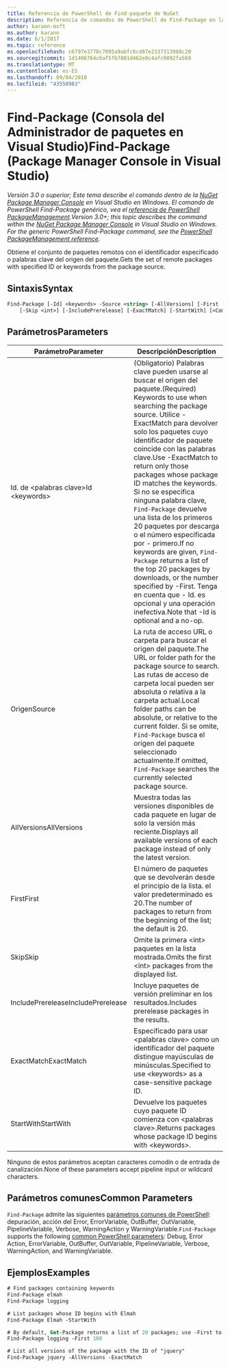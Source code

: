 ```yaml
---
title: Referencia de PowerShell de Find-paquete de NuGet
description: Referencia de comandos de PowerShell de Find-Package en la consola de administrador de paquetes de NuGet en Visual Studio.
author: karann-msft
ms.author: karann
ms.date: 6/1/2017
ms.topic: reference
ms.openlocfilehash: c6797e3778c7095a9abfc6cd87e2337313988c20
ms.sourcegitcommit: 1d1406764c6af5fb7801d462e0c4afc9092fa569
ms.translationtype: MT
ms.contentlocale: es-ES
ms.lasthandoff: 09/04/2018
ms.locfileid: "43550983"
---
```

# <a name="find-package-package-manager-console-in-visual-studio"></a><span data-ttu-id="08a4b-103">Find-Package (Consola del Administrador de paquetes en Visual Studio)</span><span class="sxs-lookup"><span data-stu-id="08a4b-103">Find-Package (Package Manager Console in Visual Studio)</span></span>

<span data-ttu-id="08a4b-104">*Versión 3.0 o superior; Este tema describe el comando dentro de la [NuGet Package Manager Console](package-manager-console.md) en Visual Studio en Windows. El comando de PowerShell Find-Package genérico, vea el [referencia de PowerShell PackageManagement](/powershell/module/packagemanagement/?view=powershell-6).*</span><span class="sxs-lookup"><span data-stu-id="08a4b-104">*Version 3.0+; this topic describes the command within the [NuGet Package Manager Console](package-manager-console.md) in Visual Studio on Windows. For the generic PowerShell Find-Package command, see the [PowerShell PackageManagement reference](/powershell/module/packagemanagement/?view=powershell-6).*</span></span>

<span data-ttu-id="08a4b-105">Obtiene el conjunto de paquetes remotos con el identificador especificado o palabras clave del origen del paquete.</span><span class="sxs-lookup"><span data-stu-id="08a4b-105">Gets the set of remote packages with specified ID or keywords from the package source.</span></span>

## <a name="syntax"></a><span data-ttu-id="08a4b-106">Sintaxis</span><span class="sxs-lookup"><span data-stu-id="08a4b-106">Syntax</span></span>

```ps
Find-Package [-Id] <keywords> -Source <string> [-AllVersions] [-First [<int>]]
    [-Skip <int>] [-IncludePrerelease] [-ExactMatch] [-StartWith] [<CommonParameters>]
```

## <a name="parameters"></a><span data-ttu-id="08a4b-107">Parámetros</span><span class="sxs-lookup"><span data-stu-id="08a4b-107">Parameters</span></span>

| <span data-ttu-id="08a4b-108">Parámetro</span><span class="sxs-lookup"><span data-stu-id="08a4b-108">Parameter</span></span> | <span data-ttu-id="08a4b-109">Descripción</span><span class="sxs-lookup"><span data-stu-id="08a4b-109">Description</span></span> |
| --- | --- |
| <span data-ttu-id="08a4b-110">Id. de &lt;palabras clave&gt;</span><span class="sxs-lookup"><span data-stu-id="08a4b-110">Id &lt;keywords&gt;</span></span> | <span data-ttu-id="08a4b-111">(Obligatorio) Palabras clave pueden usarse al buscar el origen del paquete.</span><span class="sxs-lookup"><span data-stu-id="08a4b-111">(Required) Keywords to use when searching the package source.</span></span> <span data-ttu-id="08a4b-112">Utilice - ExactMatch para devolver solo los paquetes cuyo identificador de paquete coincide con las palabras clave.</span><span class="sxs-lookup"><span data-stu-id="08a4b-112">Use -ExactMatch to return only those packages whose package ID matches the keywords.</span></span> <span data-ttu-id="08a4b-113">Si no se especifica ninguna palabra clave, `Find-Package` devuelve una lista de los primeros 20 paquetes por descarga o el número especificada por - primero.</span><span class="sxs-lookup"><span data-stu-id="08a4b-113">If no keywords are given, `Find-Package` returns a list of the top 20 packages by downloads, or the number specified by -First.</span></span> <span data-ttu-id="08a4b-114">Tenga en cuenta que - Id. es opcional y una operación inefectiva.</span><span class="sxs-lookup"><span data-stu-id="08a4b-114">Note that -Id is optional and a no-op.</span></span> |
| <span data-ttu-id="08a4b-115">Origen</span><span class="sxs-lookup"><span data-stu-id="08a4b-115">Source</span></span> | <span data-ttu-id="08a4b-116">La ruta de acceso URL o carpeta para buscar el origen del paquete.</span><span class="sxs-lookup"><span data-stu-id="08a4b-116">The URL or folder path for the package source to search.</span></span> <span data-ttu-id="08a4b-117">Las rutas de acceso de carpeta local pueden ser absoluta o relativa a la carpeta actual.</span><span class="sxs-lookup"><span data-stu-id="08a4b-117">Local folder paths can be absolute, or relative to the current folder.</span></span> <span data-ttu-id="08a4b-118">Si se omite, `Find-Package` busca el origen del paquete seleccionado actualmente.</span><span class="sxs-lookup"><span data-stu-id="08a4b-118">If omitted, `Find-Package` searches the currently selected package source.</span></span> |
| <span data-ttu-id="08a4b-119">AllVersions</span><span class="sxs-lookup"><span data-stu-id="08a4b-119">AllVersions</span></span> | <span data-ttu-id="08a4b-120">Muestra todas las versiones disponibles de cada paquete en lugar de solo la versión más reciente.</span><span class="sxs-lookup"><span data-stu-id="08a4b-120">Displays all available versions of each package instead of only the latest version.</span></span> |
| <span data-ttu-id="08a4b-121">First</span><span class="sxs-lookup"><span data-stu-id="08a4b-121">First</span></span> | <span data-ttu-id="08a4b-122">El número de paquetes que se devolverán desde el principio de la lista. el valor predeterminado es 20.</span><span class="sxs-lookup"><span data-stu-id="08a4b-122">The number of packages to return from the beginning of the list; the default is 20.</span></span> |
| <span data-ttu-id="08a4b-123">Skip</span><span class="sxs-lookup"><span data-stu-id="08a4b-123">Skip</span></span> | <span data-ttu-id="08a4b-124">Omite la primera &lt;int&gt; paquetes en la lista mostrada.</span><span class="sxs-lookup"><span data-stu-id="08a4b-124">Omits the first &lt;int&gt; packages from the displayed list.</span></span>  |
| <span data-ttu-id="08a4b-125">IncludePrerelease</span><span class="sxs-lookup"><span data-stu-id="08a4b-125">IncludePrerelease</span></span> | <span data-ttu-id="08a4b-126">Incluye paquetes de versión preliminar en los resultados.</span><span class="sxs-lookup"><span data-stu-id="08a4b-126">Includes prerelease packages in the results.</span></span> |
| <span data-ttu-id="08a4b-127">ExactMatch</span><span class="sxs-lookup"><span data-stu-id="08a4b-127">ExactMatch</span></span> | <span data-ttu-id="08a4b-128">Especificado para usar &lt;palabras clave&gt; como un identificador del paquete distingue mayúsculas de minúsculas.</span><span class="sxs-lookup"><span data-stu-id="08a4b-128">Specified to use &lt;keywords&gt; as a case-sensitive package ID.</span></span> |
| <span data-ttu-id="08a4b-129">StartWith</span><span class="sxs-lookup"><span data-stu-id="08a4b-129">StartWith</span></span> | <span data-ttu-id="08a4b-130">Devuelve los paquetes cuyo paquete ID comienza con &lt;palabras clave&gt;.</span><span class="sxs-lookup"><span data-stu-id="08a4b-130">Returns packages whose package ID begins with &lt;keywords&gt;.</span></span> |

<span data-ttu-id="08a4b-131">Ninguno de estos parámetros aceptan caracteres comodín o de entrada de canalización.</span><span class="sxs-lookup"><span data-stu-id="08a4b-131">None of these parameters accept pipeline input or wildcard characters.</span></span>

## <a name="common-parameters"></a><span data-ttu-id="08a4b-132">Parámetros comunes</span><span class="sxs-lookup"><span data-stu-id="08a4b-132">Common Parameters</span></span>

<span data-ttu-id="08a4b-133">`Find-Package` admite las siguientes [parámetros comunes de PowerShell](http://go.microsoft.com/fwlink/?LinkID=113216): depuración, acción del Error, ErrorVariable, OutBuffer, OutVariable, PipelineVariable, Verbose, WarningAction y WarningVariable.</span><span class="sxs-lookup"><span data-stu-id="08a4b-133">`Find-Package` supports the following [common PowerShell parameters](http://go.microsoft.com/fwlink/?LinkID=113216): Debug, Error Action, ErrorVariable, OutBuffer, OutVariable, PipelineVariable, Verbose, WarningAction, and WarningVariable.</span></span>

## <a name="examples"></a><span data-ttu-id="08a4b-134">Ejemplos</span><span class="sxs-lookup"><span data-stu-id="08a4b-134">Examples</span></span>

```ps
# Find packages containing keywords
Find-Package elmah
Find-Package logging

# List packages whose ID begins with Elmah
Find-Package Elmah -StartWith

# By default, Get-Package returns a list of 20 packages; use -First to show more
Find-Package logging -First 100

# List all versions of the package with the ID of "jquery"
Find-Package jquery -AllVersions -ExactMatch
```
